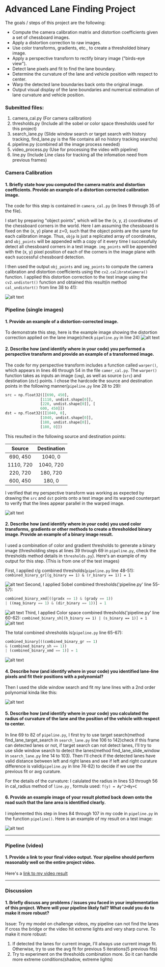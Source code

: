 # **Advanced Lane Finding Project**

The goals / steps of this project are the following:

* Compute the camera calibration matrix and distortion coefficients given a set of chessboard images.
* Apply a distortion correction to raw images.
* Use color transforms, gradients, etc., to create a thresholded binary image.
* Apply a perspective transform to rectify binary image ("birds-eye view").
* Detect lane pixels and fit to find the lane boundary.
* Determine the curvature of the lane and vehicle position with respect to center.
* Warp the detected lane boundaries back onto the original image.
* Output visual display of the lane boundaries and numerical estimation of lane curvature and vehicle position.

[//]: # (Image References)

[image1]: ./readme_images/chessboard_undistortion.png "Chessboard undistorted"
[image2]: ./readme_images/undistortion.png "Undistortion"
[image3]: ./readme_images/warped.png "Warped image"
[image4]: ./readme_images/rg_thresholds.png "R/G combined thresholds"
[image5]: ./readme_images/sobel_thresholds.png "Sobel combined thresholds"
[image6]: ./readme_images/color_thresholds.png "Color combined thresholds"
[image7]: ./readme_images/combined_thresholds.png "Combined all thresholds"
[image8]: ./readme_images/slide_window_search.png "Combined all thresholds"
[image9]: ./readme_images/processed.png "Processed"
[image10]: ./readme_images/final.png "Processed final image"
[video1]: ./project_output_video.mp4 "Video"

### Submitted files:
1. camera_cal.py (For camera calibration)
2. thresholds.py (Include all the sobel or color space thresholds used for this project)
3. search_lane.py (Slide window search or target search with history tracking, find_lane.py is the file contains all no history tracking searchs)
4. pipeline.py (combined all the image process needed)
5. video_process.py (Use for processing the video with pipeline)
6. line.py (Include Line class for tracking all the infomation need from previous frames)

### Camera Calibration

#### 1. Briefly state how you computed the camera matrix and distortion coefficients. Provide an example of a distortion corrected calibration image.

The code for this step is contained in `camera_cal.py` (in lines 9 through 35 of the file).  

I start by preparing "object points", which will be the (x, y, z) coordinates of the chessboard corners in the world. Here I am assuming the chessboard is fixed on the (x, y) plane at z=0, such that the object points are the same for each calibration image.  Thus, `objp` is just a replicated array of coordinates, and `obj_points` will be appended with a copy of it every time I successfully detect all chessboard corners in a test image.  `img_points` will be appended with the (x, y) pixel position of each of the corners in the image plane with each successful chessboard detection.  

I then used the output `obj_points` and `img_points` to compute the camera calibration and distortion coefficients using the `cv2.calibrateCamera()` function.  I applied this distortion correction to the test image using the `cv2.undistort()` function and obtained this result(in method `cal_undistort()` from line 38 to 41): 

![alt text][image1]

### Pipeline (single images)

#### 1. Provide an example of a distortion-corrected image.

To demonstrate this step, here is the example image showing the distortion correction applied on the lane image(check `pipeline.py` in line 24)
![alt text][image2]

#### 2. Describe how (and identify where in your code) you performed a perspective transform and provide an example of a transformed image.

The code for my perspective transform includes a function called `warper()`, which appears in lines 46 through 54 in the file `camer_cal.py`.  The `warper()` function takes as inputs an image (`img`), as well as source (`src`) and destination (`dst`) points.  I chose the hardcode the source and destination points in the following manner(`pipeline.py` line 28 to 29):

```python
src = np.float32([[690, 450], 
				[1110, undist.shape[0]], 
				[220, undist.shape[0]], [
				600, 450]])
dst = np.float32([[1040, 0], 
				[1040, undist.shape[0]], 
				[180, undist.shape[0]], 
				[180, 0]])
```

This resulted in the following source and destination points:

| Source        | Destination   | 
|:-------------:|:-------------:| 
| 690, 450      | 1040, 0        | 
| 1110, 720      | 1040, 720      |
| 220, 720     | 180, 720      |
| 600, 450      | 180, 0        |

I verified that my perspective transform was working as expected by drawing the `src` and `dst` points onto a test image and its warped counterpart to verify that the lines appear parallel in the warped image.

![alt text][image3]

#### 2. Describe how (and identify where in your code) you used color transforms, gradients or other methods to create a thresholded binary image.  Provide an example of a binary image result.

I used a combination of color and gradient thresholds to generate a binary image (thresholding steps at lines 39 through 69 in `pipeline.py`, check the thresholds method details in `thresholds.py`).  Here's an example of my output for this step.  (This is from one of the test images)

First, I applied r/g combined thresholds(`pipeline.py` line 48-51):
`combined_binary_gr[(g_binary == 1) & (r_binary == 1)] = 1`

![alt text][image4]
Second, I applied Sobel combined thresholds('pipeline.py' line 55-57):

```python
combined_binary_xmd[((gradx == 1) & (grady == 1)) 
| ((mag_binary == 1) & (dir_binary == 1))] = 1
```
![alt text][image5]
Third, I applied Color space combined thresholds('pipeline.py' line 60-62):
`
combined_binary_sh[(h_binary == 1) | (s_binary == 1)] = 1
`
![alt text][image6]

The total combined shresholds is(`pipeline.py` line 65-67):

```python
combined_binary[((combined_binary_gr == 1) 
& (combined_binary_sh == 1)) 
| (combined_binary_xmd == 1)] = 1
```
![alt text][image7]
#### 4. Describe how (and identify where in your code) you identified lane-line pixels and fit their positions with a polynomial?

Then I used the slide window search and fit my lane lines with a 2nd order polynomial kinda like this:

![alt text][image8]

#### 5. Describe how (and identify where in your code) you calculated the radius of curvature of the lane and the position of the vehicle with respect to center.
In line 69 to 82 of `pipeline.py`, I first try to use target search(method find_lane_target_search in `search_lane.py` line 106 to 142)check if this frame can detected lanes or not, if target search can not detect lanes, I'll try to use slide window search to detect the lanes(method find_lane_slide_window in `search_lane.py` line 14 to 103). Then I'll check if the detected lanes have valid distance between left and right lanes and see if left and right curature difference is valid(`pipeline.py` in line 74-82) to decide if we use the previous fit or avg curature.

For the details of the curvature:
I calulated the radius in lines 53 through 56 in cal_radius method of `line.py` , formula used:
`f(y) = Ay^2+By+C`

#### 6. Provide an example image of your result plotted back down onto the road such that the lane area is identified clearly.

I implemented this step in lines 84 through 107 in my code in `pipeline.py` in the function `pipeline()`.  Here is an example of my result on a test image:

![alt text][image10]

---

### Pipeline (video)

#### 1. Provide a link to your final video output.  Your pipeline should perform reasonably well on the entire project video.

Here's a [link to my video result](./output.mp4)

---

### Discussion

#### 1. Briefly discuss any problems / issues you faced in your implementation of this project.  Where will your pipeline likely fail?  What could you do to make it more robust?

Issue: 
Try my model on challenge videos, my pipeline can not find the lanes if cross the bridge or the video hit extreme lights and very sharp curve.
To make it more robust:
1. If detected the lanes for current image, I'll always use current image fit. Otherwise, try to use the avg fit for previous 5 iterations(5 previous fits)
2. Try to experiment on the thresholds combination more. So it can handle more extreme conditions(shadow, extreme lights)

